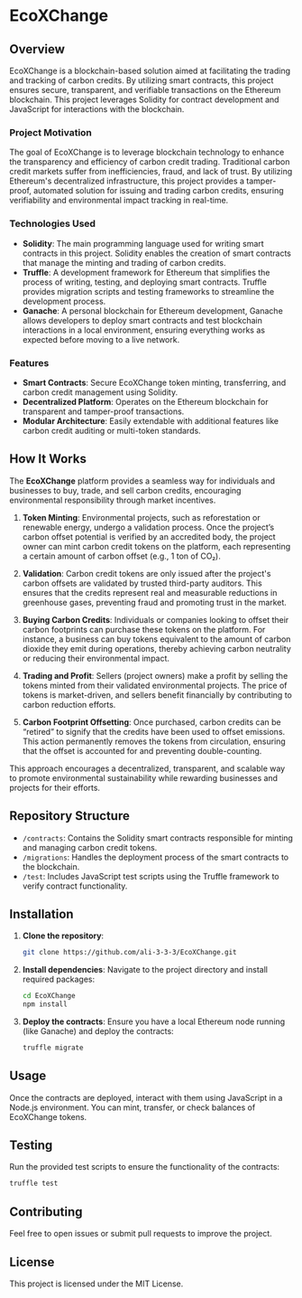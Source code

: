# EcoXChange

## Overview

EcoXChange is a blockchain-based solution aimed at facilitating the trading and tracking of carbon credits. By utilizing smart contracts, this project ensures secure, transparent, and verifiable transactions on the Ethereum blockchain. This project leverages Solidity for contract development and JavaScript for interactions with the blockchain.

### Project Motivation

The goal of EcoXChange is to leverage blockchain technology to enhance the transparency and efficiency of carbon credit trading. Traditional carbon credit markets suffer from inefficiencies, fraud, and lack of trust. By utilizing Ethereum's decentralized infrastructure, this project provides a tamper-proof, automated solution for issuing and trading carbon credits, ensuring verifiability and environmental impact tracking in real-time.

### Technologies Used

- **Solidity**: The main programming language used for writing smart contracts in this project. Solidity enables the creation of smart contracts that manage the minting and trading of carbon credits.
- **Truffle**: A development framework for Ethereum that simplifies the process of writing, testing, and deploying smart contracts. Truffle provides migration scripts and testing frameworks to streamline the development process.
- **Ganache**: A personal blockchain for Ethereum development, Ganache allows developers to deploy smart contracts and test blockchain interactions in a local environment, ensuring everything works as expected before moving to a live network.

### Features

- **Smart Contracts**: Secure EcoXChange token minting, transferring, and carbon credit management using Solidity.
- **Decentralized Platform**: Operates on the Ethereum blockchain for transparent and tamper-proof transactions.
- **Modular Architecture**: Easily extendable with additional features like carbon credit auditing or multi-token standards.

## How It Works

The **EcoXChange** platform provides a seamless way for individuals and businesses to buy, trade, and sell carbon credits, encouraging environmental responsibility through market incentives.

1. **Token Minting**: Environmental projects, such as reforestation or renewable energy, undergo a validation process. Once the project’s carbon offset potential is verified by an accredited body, the project owner can mint carbon credit tokens on the platform, each representing a certain amount of carbon offset (e.g., 1 ton of CO₂).

2. **Validation**: Carbon credit tokens are only issued after the project's carbon offsets are validated by trusted third-party auditors. This ensures that the credits represent real and measurable reductions in greenhouse gases, preventing fraud and promoting trust in the market.

3. **Buying Carbon Credits**: Individuals or companies looking to offset their carbon footprints can purchase these tokens on the platform. For instance, a business can buy tokens equivalent to the amount of carbon dioxide they emit during operations, thereby achieving carbon neutrality or reducing their environmental impact.

4. **Trading and Profit**: Sellers (project owners) make a profit by selling the tokens minted from their validated environmental projects. The price of tokens is market-driven, and sellers benefit financially by contributing to carbon reduction efforts.

5. **Carbon Footprint Offsetting**: Once purchased, carbon credits can be “retired” to signify that the credits have been used to offset emissions. This action permanently removes the tokens from circulation, ensuring that the offset is accounted for and preventing double-counting.

This approach encourages a decentralized, transparent, and scalable way to promote environmental sustainability while rewarding businesses and projects for their efforts.

## Repository Structure

- `/contracts`: Contains the Solidity smart contracts responsible for minting and managing carbon credit tokens.
- `/migrations`: Handles the deployment process of the smart contracts to the blockchain.
- `/test`: Includes JavaScript test scripts using the Truffle framework to verify contract functionality.

## Installation

1. **Clone the repository**:

   ```bash
   git clone https://github.com/ali-3-3-3/EcoXChange.git
   ```

2. **Install dependencies**:
   Navigate to the project directory and install required packages:

   ```bash
   cd EcoXChange
   npm install
   ```

3. **Deploy the contracts**:
   Ensure you have a local Ethereum node running (like Ganache) and deploy the contracts:
   ```bash
   truffle migrate
   ```

## Usage

Once the contracts are deployed, interact with them using JavaScript in a Node.js environment. You can mint, transfer, or check balances of EcoXChange tokens.

## Testing

Run the provided test scripts to ensure the functionality of the contracts:

```bash
truffle test
```

## Contributing

Feel free to open issues or submit pull requests to improve the project.

## License

This project is licensed under the MIT License.
